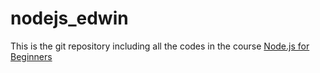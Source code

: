 # nodejs_edwin

This is the git repository including all the codes in the course [Node.js for Beginners](https://www.udemy.com/nodejs-for-beginners-become-a-nodejs-developer/)